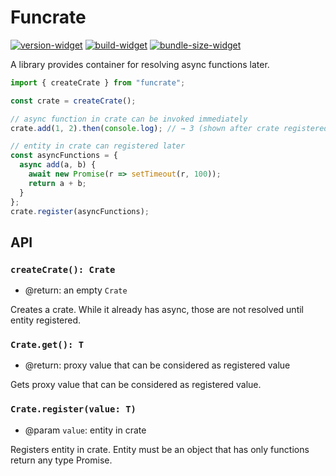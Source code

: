 # Funcrate

[![version-widget]][npm]
[![build-widget]][build]
[![bundle-size-widget]][bundlephobia]

A library provides container for resolving async functions later.

```javascript
import { createCrate } from "funcrate";

const crate = createCrate();

// async function in crate can be invoked immediately
crate.add(1, 2).then(console.log); // → 3 (shown after crate registered)

// entity in crate can registered later
const asyncFunctions = {
  async add(a, b) {
    await new Promise(r => setTimeout(r, 100));
    return a + b;
  }
};
crate.register(asyncFunctions);
```

## API

### `createCrate(): Crate`

- @return: an empty `Crate`

Creates a crate. While it already has async, those are not resolved until entity registered.

### `Crate.get(): T`

- @return: proxy value that can be considered as registered value

Gets proxy value that can be considered as registered value.

### `Crate.register(value: T)`

- @param `value`: entity in crate

Registers entity in crate. Entity must be an object that has only functions return any type Promise.

[version-widget]: https://img.shields.io/npm/v/funcrate
[build-widget]: https://img.shields.io/github/workflow/status/KoharaKazuya/worker-first-architecture-tools/Build
[bundle-size-widget]: https://img.shields.io/bundlephobia/minzip/funcrate?label=minified%20size
[npm]: https://www.npmjs.com/package/funcrate
[build]: https://github.com/KoharaKazuya/worker-first-architecture-tools/actions?query=workflow%3ABuild
[bundlephobia]: https://bundlephobia.com/result?p=funcrate

